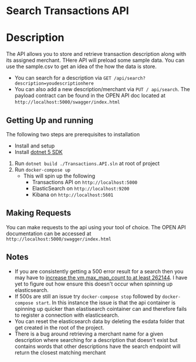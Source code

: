 # Search Transactions API

# Description

The API allows you to store and retrieve transaction description along with its assigned merchant.
THere API will preload some sample data. You can use the sample.csv to get an idea of the how the data is store.
- You can search for a description via `GET /api/search?description=youdescriptionhere`
- You can also add a new description/merchant via `PUT / api/search`.
    The payload contract can be found in the OPEN API doc located at `http://localhost:5000/swagger/index.html`

## Getting Up and running

The following two steps are prerequisites to installation
- Install and setup
- Install [dotnet 5 SDK](https://dotnet.microsoft.com/download)

1. Run `dotnet build ./Transactions.API.sln` at root of project
2. Run `docker-compose up`
    - This will spin up the following
        - Transactions API on `http://localhost:5000`
        - ElasticSearch on `http://localhost:9200`
        - Kibana on `http://localhost:5601`

## Making Requests

You can make requests to the api using your tool of choice.
The OPEN API documentation can be accessed at `http://localhost:5000/swagger/index.html`

## Notes

- If you are consistently getting a 500 error result for a search then you may have to [increase the vm.max_map_count to at least 262144](https://www.elastic.co/guide/en/elasticsearch/reference/current/docker.html#_set_vm_max_map_count_to_at_least_262144). I have yet to figure out how ensure this doesn't occur when spinning up elasticsearch.
- If 500s are still an issue try `docker-compose stop` followed by `docker-compose start`. In this instance the issue is that the api container is spinning up quicker than elastisearch cointainer can and therefore fails to register a connection with elasticsearch.
- You can reset the elasticsearch data by deleting the esdata folder that get created in the root of the project.
- There is a bug around retrieving a merchant name for a given description where searching for a description that doesn't exist but contains words that other descriptions have the search endpoint will return the closest matching merchant